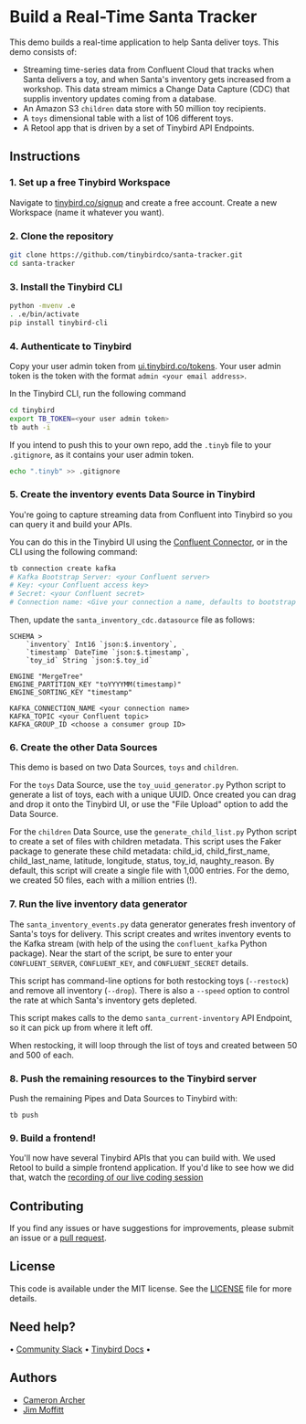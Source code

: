 # Build a Real-Time Santa Tracker

This demo builds a real-time application to help Santa deliver toys. This demo consists of:
* Streaming time-series data from Confluent Cloud that tracks when Santa delivers a toy, and when Santa's inventory gets increased from a workshop. This data stream mimics a Change Data Capture (CDC) that supplis inventory updates coming from a database. 
* An Amazon S3 `children` data store with 50 million toy recipients. 
* A `toys` dimensional table with a list of 106 different toys. 
* A Retool app that is driven by a set of Tinybird API Endpoints.

## Instructions

### 1. Set up a free Tinybird Workspace

Navigate to [tinybird.co/signup](https://www.tinybird.co/signup) and create a free account. Create a new Workspace (name it whatever you want).

### 2. Clone the repository

```bash
git clone https://github.com/tinybirdco/santa-tracker.git
cd santa-tracker
```

### 3. Install the Tinybird CLI

```bash
python -mvenv .e
. .e/bin/activate
pip install tinybird-cli
```

### 4. Authenticate to Tinybird

Copy your user admin token from [ui.tinybird.co/tokens](https://ui.tinybird.co/tokens). Your user admin token is the token with the format `admin <your email address>`.

In the Tinybird CLI, run the following command

```bash
cd tinybird
export TB_TOKEN=<your user admin token>
tb auth -i
```

If you intend to push this to your own repo, add the `.tinyb` file to your `.gitignore`, as it contains your user admin token.

```bash
echo ".tinyb" >> .gitignore
```

### 5. Create the inventory events Data Source in Tinybird

You're going to capture streaming data from Confluent into Tinybird so you can query it and build your APIs.

You can do this in the Tinybird UI using the [Confluent Connector](https://www.tinybird.co/docs/ingest/confluent.html), or in the CLI using the following command:

```bash
tb connection create kafka
# Kafka Bootstrap Server: <your Confluent server>
# Key: <your Confluent access key>
# Secret: <your Confluent secret>
# Connection name: <Give your connection a name, defaults to bootstrap server>
```

Then, update the `santa_inventory_cdc.datasource` file as follows:

```
SCHEMA >
    `inventory` Int16 `json:$.inventory`,
    `timestamp` DateTime `json:$.timestamp`,
    `toy_id` String `json:$.toy_id`

ENGINE "MergeTree"
ENGINE_PARTITION_KEY "toYYYYMM(timestamp)"
ENGINE_SORTING_KEY "timestamp"

KAFKA_CONNECTION_NAME <your connection name>
KAFKA_TOPIC <your Confluent topic>
KAFKA_GROUP_ID <choose a consumer group ID>

```

### 6. Create the other Data Sources

This demo is based on two Data Sources, `toys` and `children`. 

For the `toys` Data Source, use the `toy_uuid_generator.py` Python script to generate a list of toys, each with a unique UUID. Once created you can drag and drop it onto the Tinybird UI, or use the "File Upload" option to add the Data Source. 

For the `children` Data Source, use the `generate_child_list.py` Python script to create a set of files with children metadata. This script uses the Faker package to generate these child metadata: child_id, child_first_name, child_last_name, latitude, longitude, status, toy_id, naughty_reason. By default, this script will create a single file with 1,000 entries. For the demo, we created 50 files, each with a million entries (!). 

### 7. Run the live inventory data generator

The `santa_inventory_events.py` data generator generates fresh inventory of Santa's toys for delivery. This script creates and writes inventory events to the Kafka stream (with help of the using the `confluent_kafka` Python package). Near the start of the script, be sure to enter your `CONFLUENT_SERVER`, `CONFLUENT_KEY`, and `CONFLUENT_SECRET` details. 

This script has command-line options for both restocking toys (`--restock`) and remove all inventory (`--drop`). There is also a `--speed` option to control the rate at which Santa's inventory gets depleted. 

This script makes calls to the demo `santa_current-inventory` API Endpoint, so it can pick up from where it left off. 

When restocking, it will loop through the list of toys and created between 50 and 500 of each. 


### 8. Push the remaining resources to the Tinybird server

Push the remaining Pipes and Data Sources to Tinybird with:

```
tb push
```

### 9. Build a frontend!

You'll now have several Tinybird APIs that you can build with. We used Retool to build a simple frontend application. If you'd like to see how we did that, watch the [recording of our live coding session](https://www.youtube.com/watch?v=RI0k1P6UdLQ)

## Contributing

If you find any issues or have suggestions for improvements, please submit an issue or a [pull request](https://github.com/tinybirdco/santa-tracker/pulls?q=is%3Apr+is%3Aopen+sort%3Aupdated-desc).

## License

This code is available under the MIT license. See the [LICENSE](https://github.com/tinybirdco/scooter-rental-iot-analytics/blob/main/LICENSE.txt) file for more details.

## Need help?

&bull; [Community Slack](https://www.tinybird.co/community) &bull; [Tinybird Docs](https://www.tinybird.co/docs) &bull;

## Authors

- [Cameron Archer](https://github.com/tb-peregrine)
- [Jim Moffitt](https://github.com/jimmoffitt)
